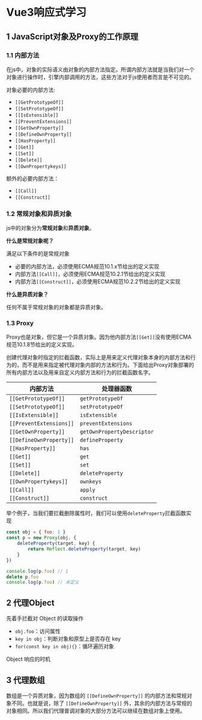 # Vue3响应式学习

## 1 JavaScript对象及Proxy的工作原理

### 1.1 内部方法

在js中，对象的实际语义由对象的内部方法指定。所谓内部方法就是当我们对一个对象进行操作时，引擎内部调用的方法，这些方法对于js使用者而言是不可见的。

对象必要的内部方法:

- `[[GetPrototypeOf]]`
- `[[SetPrototypeOf]]`
- `[[IsExtensible]]`
- `[[PreventExtensions]]`
- `[[GetOwnProperty]]`
- `[[DefineOwnProperty]]`
- `[[HasProperty]]`
- `[[Get]]`
- `[[Set]]`
- `[[Delete]]`
- `[[OwnPropertykeys]]`

额外的必要内部方法：

- `[[Call]]`
- `[[Construct]]`

### 1.2 常规对象和异质对象

js中的对象分为**常规对象**和**异质对象**。

**什么是常规对象呢？**

满足以下条件的是常规对象

- 必要的内部方法，必须使用ECMA规范10.1.x节给出的定义实现
- 内部方法`[[Call]]`，必须使用ECMA规范10.2.1节给出的定义实现
- 内部方法`[[Construct]]`，必须使用ECMA规范10.2.2节给出的定义实现

**什么是异质对象？**

任何不属于常规对象的对象都是异质对象。

### 1.3 Proxy

Proxy也是对象，但它是一个异质对象。因为他内部方法`[[Get]]`没有使用ECMA规范10.1.8节给出的定义实现。

创建代理对象时指定的拦截函数，实际上是用来定义代理对象本身的内部方法和行为的，而不是用来指定被代理对象内部的方法和行为。下面给出Proxy对象部署的所有内部方法以及用来自定义内部方法和行为的拦截函数名字。

|内部方法|处理器函数|
|------|--------|
|`[[GetPrototypeOf]]`| `getPrototypeOf` |
|`[[SetPrototypeOf]]`|`setPrototypeOf`|
|`[[IsExtensible]]`|`isExtensible`|
|`[[PreventExtensions]]`|`preventExtensions`|
|`[[GetOwnProperty]]`|`getOwnPropertyDescriptor`|
|`[[DefineOwnProperty]]`|`defineProperty`|
|`[[HasProperty]]`|`has`|
|`[[Get]]`|`get`|
|`[[Set]]`|`set`|
|`[[Delete]]`|`deleteProperty`|
|`[[OwnPropertykeys]]`|`ownkeys`|
|`[[Call]]`|`apply`|
|`[[Construct]]`|`construct`|

举个例子，当我们要拦截删除属性时，我们可以使用`deleteProperty`拦截函数实现

```js
const obj = { foo: 1 }
const p = new Proxy(obj, {
    deleteProperty(target, key) {
        return Reflect.deleteProperty(target, key)
    }
})

console.log(p.foo) // 1
delete p.foo
console.log(p.foo) // 未定义
```

## 2 代理Object

先着手拦截对 Object 的读取操作

- `obj.foo`：访问属性
- `key in obj`：判断对象和原型上是否存在 key
- `for(const key in obj){}`：循环遍历对象

Object 响应的时机

## 3 代理数组

数组是一个异质对象，因为数组的 `[[DefineOwnProperty]]` 的内部方法和常规对象不同。也就是说，除了 `[[DefineOwnProperty]]` 外，其余的内部方法与常规的对象相同。所以我们代理普调对象的大部分方法可以继续在数组对象上使用。
